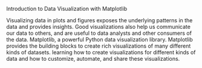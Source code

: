 Introduction to Data Visualization with Matplotlib

Visualizing data in plots and figures exposes the underlying patterns in the data and provides insights. Good visualizations also help us communicate our data to others, and are useful to data analysts and other consumers of the data. Matplotlib, a powerful Python data visualization library. Matplotlib provides the building blocks to create rich visualizations of many different kinds of datasets. learning how to create visualizations for different kinds of data and how to customize, automate, and share these visualizations.
